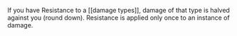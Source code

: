 If you have Resistance to a [[damage types]], damage of that type is halved against you (round down). Resistance is applied only once to an instance of damage.